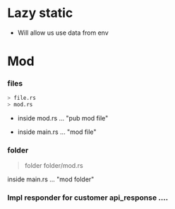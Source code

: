 # Lazy static 
- Will allow us use data from env

# Mod 

### files
```bash
> file.rs
> mod.rs
```

- inside mod.rs ... "pub mod file"

- inside main.rs ... "mod file"


### folder 

> folder 
> folder/mod.rs

inside main.rs  ... "mod folder"


### Impl responder for customer api_response .... 


